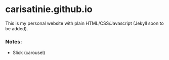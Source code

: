 # carisatinie.github.io 
This is my personal website with plain HTML/CSS/Javascript (Jekyll soon to be added).

### Notes:
- Slick (carousel)

